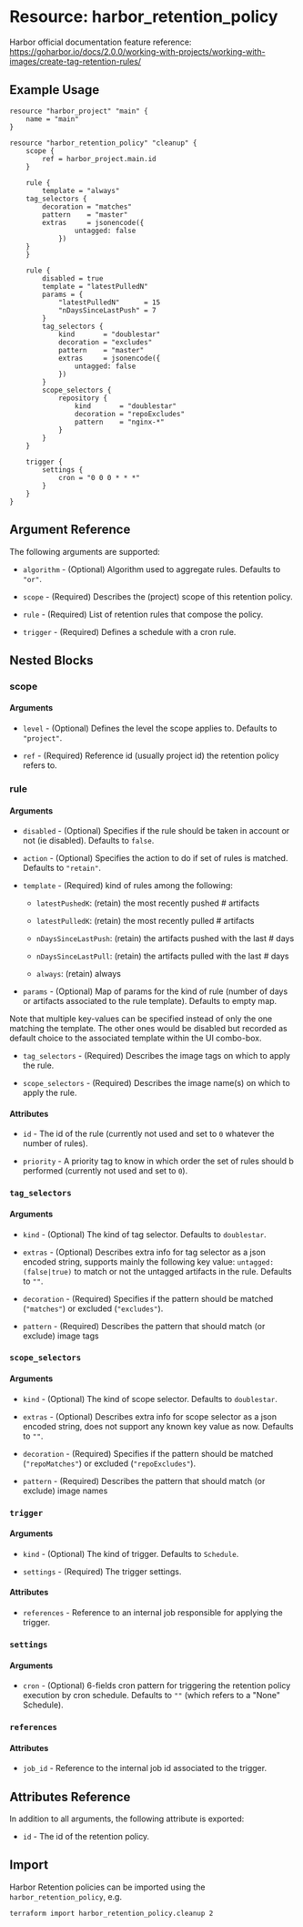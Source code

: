 # Resource: harbor_retention_policy

Harbor official documentation feature reference: https://goharbor.io/docs/2.0.0/working-with-projects/working-with-images/create-tag-retention-rules/

## Example Usage

```hcl
resource "harbor_project" "main" {
    name = "main"
}

resource "harbor_retention_policy" "cleanup" {
    scope {
        ref = harbor_project.main.id
    }

    rule {
        template = "always"
	tag_selectors {
	    decoration = "matches"
	    pattern    = "master"
	    extras     = jsonencode({
                untagged: false
            })
	}
    }

    rule {
        disabled = true
        template = "latestPulledN"
        params = {
            "latestPulledN"      = 15
            "nDaysSinceLastPush" = 7
        }
        tag_selectors {
            kind       = "doublestar"
            decoration = "excludes"
            pattern    = "master"
            extras     = jsonencode({
                untagged: false
            })
        }
        scope_selectors {
            repository {
                kind       = "doublestar"
                decoration = "repoExcludes"
                pattern    = "nginx-*"
            }
        }
    }

    trigger {
        settings {
            cron = "0 0 0 * * *"
        }
    }
}
```

## Argument Reference

The following arguments are supported:

* `algorithm` - (Optional) Algorithm used to aggregate rules. Defaults to `"or"`.

* `scope` - (Required) Describes the (project) scope of this retention policy.

* `rule` - (Required) List of retention rules that compose the policy.

* `trigger` - (Required) Defines a schedule with a cron rule.

## Nested Blocks

### scope

#### Arguments

* `level` - (Optional) Defines the level the scope applies to. Defaults to `"project"`.

* `ref` - (Required) Reference id (usually project id) the retention policy refers to.

### rule

#### Arguments

* `disabled` - (Optional) Specifies if the rule should be taken in account or not (ie disabled). Defaults to `false`.

* `action` - (Optional) Specifies the action to do if set of rules is matched. Defaults to `"retain"`.

* `template` - (Required) kind of rules among the following:

  * `latestPushedK`: (retain) the most recently pushed # artifacts

  * `latestPulledK`: (retain) the most recently pulled # artifacts

  * `nDaysSinceLastPush`: (retain) the artifacts pushed with the last # days

  * `nDaysSinceLastPull`: (retain) the artifacts pulled with the last # days

  * `always`: (retain) always

* `params` - (Optional) Map of params for the kind of rule (number of days or artifacts associated to the rule template). Defaults to empty map.

Note that multiple key-values can be specified instead of only the one matching the template. The other ones would be disabled but recorded as default choice to the associated template within the UI combo-box.

* `tag_selectors` - (Required) Describes the image tags on which to apply the rule.

* `scope_selectors` - (Required) Describes the image name(s) on which to apply the rule.

#### Attributes

* `id` - The id of the rule (currently not used and set to `0` whatever the number of rules).

* `priority` - A priority tag to know in which order the set of rules should b performed (currently not used and set to `0`).

### `tag_selectors`

#### Arguments

* `kind` - (Optional) The kind of tag selector. Defaults to `doublestar`.

* `extras` - (Optional) Describes extra info for tag selector as a json encoded string, supports mainly the following key value: `untagged: (false|true)` to match or not the untagged artifacts in the rule. Defaults to `""`.

* `decoration` - (Required) Specifies if the pattern should be matched (`"matches"`) or excluded (`"excludes"`).

* `pattern` - (Required) Describes the pattern that should match (or exclude) image tags

### `scope_selectors`

#### Arguments

* `kind` - (Optional) The kind of scope selector. Defaults to `doublestar`.

* `extras` - (Optional) Describes extra info for scope selector as a json encoded string, does not support any known key value as now. Defaults to `""`.

* `decoration` - (Required) Specifies if the pattern should be matched (`"repoMatches"`) or excluded (`"repoExcludes"`).

* `pattern` - (Required) Describes the pattern that should match (or exclude) image names

### `trigger`

#### Arguments

* `kind` - (Optional) The kind of trigger. Defaults to `Schedule`.

* `settings` - (Required) The trigger settings.

#### Attributes

* `references` - Reference to an internal job responsible for applying the trigger.

### `settings`

#### Arguments

* `cron` - (Optional) 6-fields cron pattern for triggering the retention policy execution by cron schedule. Defaults to `""` (which refers to a "None" Schedule).

### `references`

#### Attributes

* `job_id` - Reference to the internal job id associated to the trigger.

## Attributes Reference

In addition to all arguments, the following attribute is exported:

* `id` - The id of the retention policy.

## Import

Harbor Retention policies can be imported using the `harbor_retention_policy`, e.g.

```sh
terraform import harbor_retention_policy.cleanup 2
```
